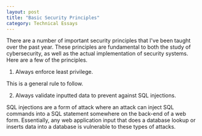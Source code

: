 ```yaml
---
layout: post 
title: "Basic Security Principles"
category: Technical Essays
---
```


There are a number of important security principles that I've been taught over the past year. These principles are fundamental to both the study of cybersecurity, as well as the actual implementation of security systems. Here are a few of the principles. 

1. Always enforce least privilege. 

This is a general rule to follow.

2. Always validate inputted data to prevent against SQL injections. 

SQL injections are a form of attack where an attack can inject SQL commands into a SQL statement somewhere on the back-end of a web form. Essentially, any web application input that does a database lookup or inserts data into a database is vulnerable to these types of attacks. 

